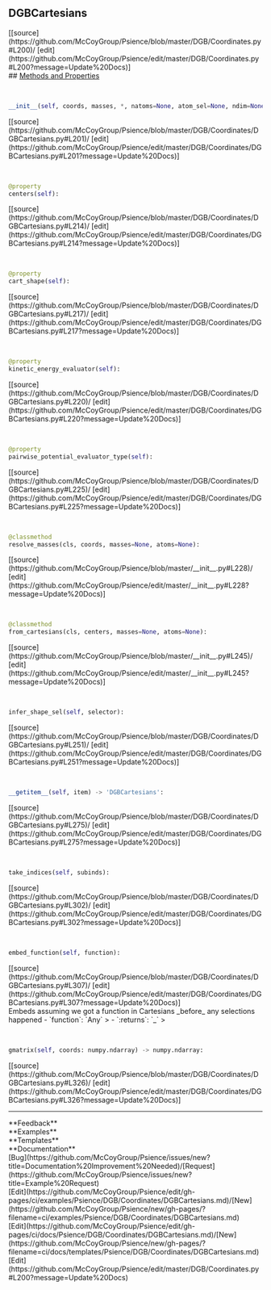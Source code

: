 ## <a id="Psience.DGB.Coordinates.DGBCartesians">DGBCartesians</a> 

<div class="docs-source-link" markdown="1">
[[source](https://github.com/McCoyGroup/Psience/blob/master/DGB/Coordinates.py#L200)/
[edit](https://github.com/McCoyGroup/Psience/edit/master/DGB/Coordinates.py#L200?message=Update%20Docs)]
</div>









<div class="collapsible-section">
 <div class="collapsible-section collapsible-section-header" markdown="1">
## <a class="collapse-link" data-toggle="collapse" href="#methods" markdown="1"> Methods and Properties</a> <a class="float-right" data-toggle="collapse" href="#methods"><i class="fa fa-chevron-down"></i></a>
 </div>
 <div class="collapsible-section collapsible-section-body collapse show" id="methods" markdown="1">
 
<a id="Psience.DGB.Coordinates.DGBCartesians.__init__" class="docs-object-method">&nbsp;</a> 
```python
__init__(self, coords, masses, *, natoms=None, atom_sel=None, ndim=None, xyz_sel=None): 
```
<div class="docs-source-link" markdown="1">
[[source](https://github.com/McCoyGroup/Psience/blob/master/DGB/Coordinates/DGBCartesians.py#L201)/
[edit](https://github.com/McCoyGroup/Psience/edit/master/DGB/Coordinates/DGBCartesians.py#L201?message=Update%20Docs)]
</div>


<a id="Psience.DGB.Coordinates.DGBCartesians.centers" class="docs-object-method">&nbsp;</a> 
```python
@property
centers(self): 
```
<div class="docs-source-link" markdown="1">
[[source](https://github.com/McCoyGroup/Psience/blob/master/DGB/Coordinates/DGBCartesians.py#L214)/
[edit](https://github.com/McCoyGroup/Psience/edit/master/DGB/Coordinates/DGBCartesians.py#L214?message=Update%20Docs)]
</div>


<a id="Psience.DGB.Coordinates.DGBCartesians.cart_shape" class="docs-object-method">&nbsp;</a> 
```python
@property
cart_shape(self): 
```
<div class="docs-source-link" markdown="1">
[[source](https://github.com/McCoyGroup/Psience/blob/master/DGB/Coordinates/DGBCartesians.py#L217)/
[edit](https://github.com/McCoyGroup/Psience/edit/master/DGB/Coordinates/DGBCartesians.py#L217?message=Update%20Docs)]
</div>


<a id="Psience.DGB.Coordinates.DGBCartesians.kinetic_energy_evaluator" class="docs-object-method">&nbsp;</a> 
```python
@property
kinetic_energy_evaluator(self): 
```
<div class="docs-source-link" markdown="1">
[[source](https://github.com/McCoyGroup/Psience/blob/master/DGB/Coordinates/DGBCartesians.py#L220)/
[edit](https://github.com/McCoyGroup/Psience/edit/master/DGB/Coordinates/DGBCartesians.py#L220?message=Update%20Docs)]
</div>


<a id="Psience.DGB.Coordinates.DGBCartesians.pairwise_potential_evaluator_type" class="docs-object-method">&nbsp;</a> 
```python
@property
pairwise_potential_evaluator_type(self): 
```
<div class="docs-source-link" markdown="1">
[[source](https://github.com/McCoyGroup/Psience/blob/master/DGB/Coordinates/DGBCartesians.py#L225)/
[edit](https://github.com/McCoyGroup/Psience/edit/master/DGB/Coordinates/DGBCartesians.py#L225?message=Update%20Docs)]
</div>


<a id="Psience.DGB.Coordinates.DGBCartesians.resolve_masses" class="docs-object-method">&nbsp;</a> 
```python
@classmethod
resolve_masses(cls, coords, masses=None, atoms=None): 
```
<div class="docs-source-link" markdown="1">
[[source](https://github.com/McCoyGroup/Psience/blob/master/__init__.py#L228)/
[edit](https://github.com/McCoyGroup/Psience/edit/master/__init__.py#L228?message=Update%20Docs)]
</div>


<a id="Psience.DGB.Coordinates.DGBCartesians.from_cartesians" class="docs-object-method">&nbsp;</a> 
```python
@classmethod
from_cartesians(cls, centers, masses=None, atoms=None): 
```
<div class="docs-source-link" markdown="1">
[[source](https://github.com/McCoyGroup/Psience/blob/master/__init__.py#L245)/
[edit](https://github.com/McCoyGroup/Psience/edit/master/__init__.py#L245?message=Update%20Docs)]
</div>


<a id="Psience.DGB.Coordinates.DGBCartesians.infer_shape_sel" class="docs-object-method">&nbsp;</a> 
```python
infer_shape_sel(self, selector): 
```
<div class="docs-source-link" markdown="1">
[[source](https://github.com/McCoyGroup/Psience/blob/master/DGB/Coordinates/DGBCartesians.py#L251)/
[edit](https://github.com/McCoyGroup/Psience/edit/master/DGB/Coordinates/DGBCartesians.py#L251?message=Update%20Docs)]
</div>


<a id="Psience.DGB.Coordinates.DGBCartesians.__getitem__" class="docs-object-method">&nbsp;</a> 
```python
__getitem__(self, item) -> 'DGBCartesians': 
```
<div class="docs-source-link" markdown="1">
[[source](https://github.com/McCoyGroup/Psience/blob/master/DGB/Coordinates/DGBCartesians.py#L275)/
[edit](https://github.com/McCoyGroup/Psience/edit/master/DGB/Coordinates/DGBCartesians.py#L275?message=Update%20Docs)]
</div>


<a id="Psience.DGB.Coordinates.DGBCartesians.take_indices" class="docs-object-method">&nbsp;</a> 
```python
take_indices(self, subinds): 
```
<div class="docs-source-link" markdown="1">
[[source](https://github.com/McCoyGroup/Psience/blob/master/DGB/Coordinates/DGBCartesians.py#L302)/
[edit](https://github.com/McCoyGroup/Psience/edit/master/DGB/Coordinates/DGBCartesians.py#L302?message=Update%20Docs)]
</div>


<a id="Psience.DGB.Coordinates.DGBCartesians.embed_function" class="docs-object-method">&nbsp;</a> 
```python
embed_function(self, function): 
```
<div class="docs-source-link" markdown="1">
[[source](https://github.com/McCoyGroup/Psience/blob/master/DGB/Coordinates/DGBCartesians.py#L307)/
[edit](https://github.com/McCoyGroup/Psience/edit/master/DGB/Coordinates/DGBCartesians.py#L307?message=Update%20Docs)]
</div>
Embeds assuming we got a function in Cartesians _before_ any selections happened
  - `function`: `Any`
    > 
  - `:returns`: `_`
    >


<a id="Psience.DGB.Coordinates.DGBCartesians.gmatrix" class="docs-object-method">&nbsp;</a> 
```python
gmatrix(self, coords: numpy.ndarray) -> numpy.ndarray: 
```
<div class="docs-source-link" markdown="1">
[[source](https://github.com/McCoyGroup/Psience/blob/master/DGB/Coordinates/DGBCartesians.py#L326)/
[edit](https://github.com/McCoyGroup/Psience/edit/master/DGB/Coordinates/DGBCartesians.py#L326?message=Update%20Docs)]
</div>
 </div>
</div>












---


<div markdown="1" class="text-secondary">
<div class="container">
  <div class="row">
   <div class="col" markdown="1">
**Feedback**   
</div>
   <div class="col" markdown="1">
**Examples**   
</div>
   <div class="col" markdown="1">
**Templates**   
</div>
   <div class="col" markdown="1">
**Documentation**   
</div>
   <div class="col" markdown="1">
   
</div>
   <div class="col" markdown="1">
   
</div>
   <div class="col" markdown="1">
   
</div>
</div>
  <div class="row">
   <div class="col" markdown="1">
[Bug](https://github.com/McCoyGroup/Psience/issues/new?title=Documentation%20Improvement%20Needed)/[Request](https://github.com/McCoyGroup/Psience/issues/new?title=Example%20Request)   
</div>
   <div class="col" markdown="1">
[Edit](https://github.com/McCoyGroup/Psience/edit/gh-pages/ci/examples/Psience/DGB/Coordinates/DGBCartesians.md)/[New](https://github.com/McCoyGroup/Psience/new/gh-pages/?filename=ci/examples/Psience/DGB/Coordinates/DGBCartesians.md)   
</div>
   <div class="col" markdown="1">
[Edit](https://github.com/McCoyGroup/Psience/edit/gh-pages/ci/docs/Psience/DGB/Coordinates/DGBCartesians.md)/[New](https://github.com/McCoyGroup/Psience/new/gh-pages/?filename=ci/docs/templates/Psience/DGB/Coordinates/DGBCartesians.md)   
</div>
   <div class="col" markdown="1">
[Edit](https://github.com/McCoyGroup/Psience/edit/master/DGB/Coordinates.py#L200?message=Update%20Docs)   
</div>
   <div class="col" markdown="1">
   
</div>
   <div class="col" markdown="1">
   
</div>
   <div class="col" markdown="1">
   
</div>
</div>
</div>
</div>